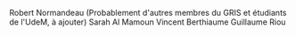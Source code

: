 Robert Normandeau
(Probablement d'autres membres du GRIS et étudiants de l'UdeM, à ajouter)
Sarah Al Mamoun
Vincent Berthiaume
Guillaume Riou
